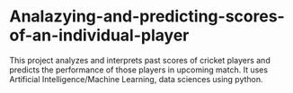 # Analazying-and-predicting-scores-of-an-individual-player
This project analyzes and interprets past scores of cricket players and predicts the performance of those players in upcoming match.
It uses Artificial Intelligence/Machine Learning, data sciences using python.
